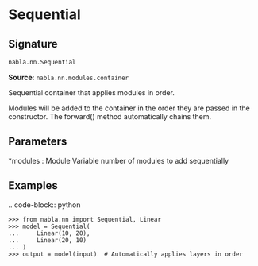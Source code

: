 # Sequential

## Signature

```python
nabla.nn.Sequential
```

**Source**: `nabla.nn.modules.container`

Sequential container that applies modules in order.

Modules will be added to the container in the order they are passed
in the constructor. The forward() method automatically chains them.

Parameters
----------
*modules : Module
    Variable number of modules to add sequentially
    
Examples
--------

.. code-block:: python

    >>> from nabla.nn import Sequential, Linear
    >>> model = Sequential(
    ...     Linear(10, 20),
    ...     Linear(20, 10)
    ... )
    >>> output = model(input)  # Automatically applies layers in order

